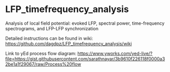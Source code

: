 # LFP_timefrequency_analysis
Analysis of local field potential: evoked LFP, spectral power, time-frequency spectrograms, and LFP-LFP synchronization

Detailed instructions can be found in wiki: https://github.com/dagdpz/LFP_timefrequency_analysis/wiki

Link to yEd process flow diagram: https://www.yworks.com/yed-live/?file=https://gist.githubusercontent.com/sarathnayar/3b9610f226118f0000a32be1a1f29067/raw/Process%20flow
